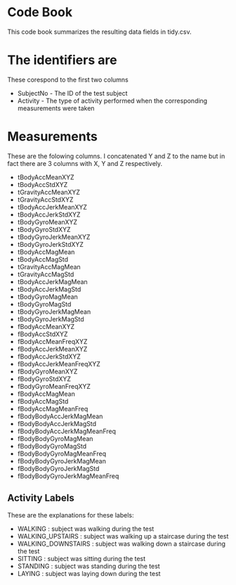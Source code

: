 <!-- rmarkdown v1 -->

# Code Book

This code book summarizes the resulting data fields in tidy.csv.

# The identifiers are

These corespond to the first two columns

* SubjectNo - The ID of the test subject
* Activity - The type of activity performed when the corresponding measurements were taken

# Measurements

These are the folowing columns. I concatenated Y and Z to the name but in fact there are 3 columns with X, Y and Z 
respectively.

* tBodyAccMeanXYZ
* tBodyAccStdXYZ
* tGravityAccMeanXYZ
* tGravityAccStdXYZ
* tBodyAccJerkMeanXYZ
* tBodyAccJerkStdXYZ
* tBodyGyroMeanXYZ
* tBodyGyroStdXYZ
* tBodyGyroJerkMeanXYZ
* tBodyGyroJerkStdXYZ
* tBodyAccMagMean
* tBodyAccMagStd
* tGravityAccMagMean
* tGravityAccMagStd
* tBodyAccJerkMagMean
* tBodyAccJerkMagStd
* tBodyGyroMagMean
* tBodyGyroMagStd
* tBodyGyroJerkMagMean
* tBodyGyroJerkMagStd
* fBodyAccMeanXYZ
* fBodyAccStdXYZ
* fBodyAccMeanFreqXYZ
* fBodyAccJerkMeanXYZ
* fBodyAccJerkStdXYZ
* fBodyAccJerkMeanFreqXYZ
* fBodyGyroMeanXYZ
* fBodyGyroStdXYZ
* fBodyGyroMeanFreqXYZ
* fBodyAccMagMean
* fBodyAccMagStd
* fBodyAccMagMeanFreq
* fBodyBodyAccJerkMagMean
* fBodyBodyAccJerkMagStd
* fBodyBodyAccJerkMagMeanFreq
* fBodyBodyGyroMagMean
* fBodyBodyGyroMagStd
* fBodyBodyGyroMagMeanFreq
* fBodyBodyGyroJerkMagMean
* fBodyBodyGyroJerkMagStd
* fBodyBodyGyroJerkMagMeanFreq

## Activity Labels

These are the explanations for these labels:

* WALKING : subject was walking during the test
* WALKING_UPSTAIRS : subject was walking up a staircase during the test
* WALKING_DOWNSTAIRS : subject was walking down a staircase during the test
* SITTING : subject was sitting during the test
* STANDING : subject was standing during the test
* LAYING : subject was laying down during the test
